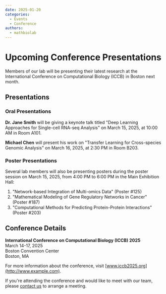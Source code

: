 ```yaml
---
date: 2025-01-20
categories:
  - Events
  - Conference
authors:
  - mathbiolab
---
```


# Upcoming Conference Presentations

Members of our lab will be presenting their latest research at the International Conference on Computational Biology (ICCB) in Boston next month.

<!-- more -->

## Presentations

### Oral Presentations

**Dr. Jane Smith** will be giving a keynote talk titled "Deep Learning Approaches for Single-cell RNA-seq Analysis" on March 15, 2025, at 10:00 AM in Room A101.

**Michael Chen** will present his work on "Transfer Learning for Cross-species Genomic Analysis" on March 16, 2025, at 2:30 PM in Room B203.

### Poster Presentations

Several lab members will also be presenting posters during the poster session on March 15, 2025, from 4:00 PM to 6:00 PM in the Main Exhibition Hall:

1. "Network-based Integration of Multi-omics Data" (Poster #125)
2. "Mathematical Modeling of Gene Regulatory Networks in Cancer" (Poster #187)
3. "Computational Methods for Predicting Protein-Protein Interactions" (Poster #203)

## Conference Details

**International Conference on Computational Biology (ICCB) 2025**  
March 14-17, 2025  
Boston Convention Center  
Boston, MA

For more information about the conference, visit [www.iccb2025.org](http://www.example.com).

If you're attending the conference and would like to meet with our team, please [contact us](../../contact/index.md) to arrange a meeting.
